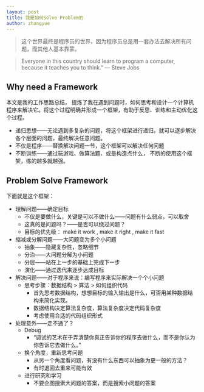 ```yaml
---
layout: post
title: 我是如何Solve Problem的
author: zhangyue
---
```

> 这个世界最终是程序员的世界，因为程序员总是用一套办法去解决所有问题，而其他人基本靠蒙。

> Everyone in this country should learn to program a computer, because it teaches you to think.” — Steve Jobs

## Why need a Framework
本文是我的工作思路总结， 提炼了我在遇到问题时，如何思考和设计一个计算机程序来解决它。将这个过程明确并形成一个框架，有助于反思、训练和主动优化这个过程。

* 递归思想——无论遇到多复杂的问题，将这个框架进行递归，就可以逐步解决各个层面的问题，最终解决任意问题。
* 不仅是程序——替换解决问题一节，这个框架可以解决任何问题
* 不断训练——通过玩游戏、做算法题、或是构造点什么， 不断的使用这个框架，练的越多就越强。

## Problem Solve Framework

下面就是这个框架：

* 理解问题——确定目标
    * 不仅是要做什么，关键是可以不做什么——问题有什么弱点，可以取舍
    * 这真的是问题吗？——是否可以绕过问题？
    * 目标的优先级： make it work , make it right , make it fast
* 缩减或分解问题——大问题变为多个小问题
    * 抽象——隐藏复杂性，忽略细节
    * 分治——大问题分解为小问题
    * 分层——站在上一步的基础上完成下一步
    * 演化——通过迭代来逐步达成目标
* 解决问题——对于程序来说：编写程序来实际解决一个个小问题
    * 思考步骤：数据结构 > 算法 > 如何组织代码
        * 首先思考数据结构，想想目标的输入输出是什么，可否用某种数据结构来简化实现。   
        * 数据结构决定算法复杂度，算法复杂度决定代码复杂度
        * 考虑使用合适的代码组织形式
* 处理意外——走不通了？
    * Debug
        * “调试的艺术在于弄清楚你真正告诉你的程序去做什么，而不是你认为你告诉它去做什么。”
    * 换个角度，重新思考问题
        * 从另一个角度看问题，有没有什么东西可以抽象为更一般的方法？
        * 有时退回去重来可能有效
    * 进行研究和学习
        * 不要企图搜索大问题的答案，而是搜索小问题的答案
        



